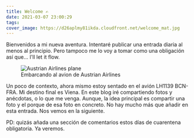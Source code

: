 ```yaml
---
title: Welcome ✍
date: 2021-03-07 23:00:29
tags:
cover_image: https://d26aplmy81ikda.cloudfront.net/welcome_mat.jpg
---
```


Bienvenidos a mi nueva aventura. Intentaré publicar una entrada diaria al menos al principio. Pero tampoco me lo voy a tomar como una obligación así que... I'll let it flow.

<figure>
    <img src="https://d26aplmy81ikda.cloudfront.net/IMG_20210309_095622.jpg" alt="Austrian Airlines plane">
    <figcaption>Embarcando al avion de Austrian Airlines</figcaption>
</figure>

Un poco de contexto, ahora mismo estoy sentado en el avión LH1139 BCN-FRA. Mi destino final es Viena. En este blog iré compartiendo fotos y anécdotas, o lo que me venga. Aunque, la idea principal es compartir una foto y el porque de esa foto en concreto. No hay mucho más que añadir en esta entrada. Nos vemos en la siguiente.

PD: quizás añada una sección de comentarios estos días de cuarentena obligatoria. Ya veremos.
